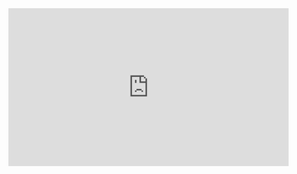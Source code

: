 <iframe width="560" height="315" src="https://www.youtube.com/embed/RmyX8einytQ" title="YouTube video player" frameborder="0" allow="accelerometer; autoplay; clipboard-write; encrypted-media; gyroscope; picture-in-picture" allowfullscreen></iframe>